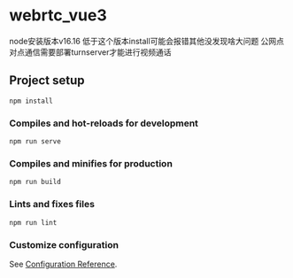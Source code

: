 # webrtc_vue3
node安装版本v16.16 低于这个版本install可能会报错其他没发现啥大问题
公网点对点通信需要部署turnserver才能进行视频通话
## Project setup
```
npm install
```

### Compiles and hot-reloads for development
```
npm run serve
```

### Compiles and minifies for production
```
npm run build
```

### Lints and fixes files
```
npm run lint
```

### Customize configuration
See [Configuration Reference](https://cli.vuejs.org/config/).
